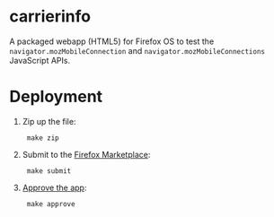 # carrierinfo

A packaged webapp (HTML5) for Firefox OS to test the `navigator.mozMobileConnection` and `navigator.mozMobileConnections` JavaScript APIs.


# Deployment

1. Zip up the file:

        make zip

2. Submit to the [Firefox Marketplace](https://marketplace.firefox.com/developers/app/carrier-info/status#upload-new-version):

        make submit

3. [Approve the app](https://marketplace.firefox.com/reviewers/apps/review/carrier-info#review-actions):

        make approve
